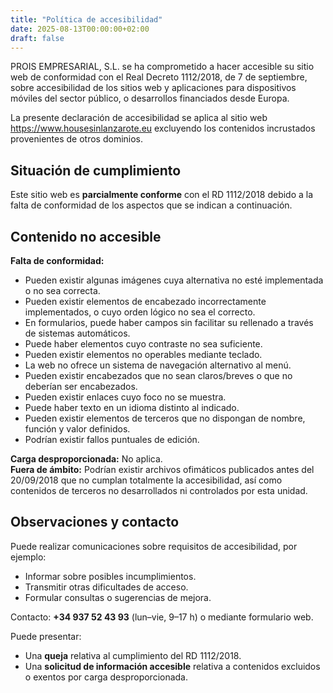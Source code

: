```yaml
---
title: "Política de accesibilidad"
date: 2025-08-13T00:00:00+02:00
draft: false
---
```


PROIS EMPRESARIAL, S.L. se ha comprometido a hacer accesible su sitio web de conformidad con el Real Decreto 1112/2018, de 7 de septiembre, sobre accesibilidad de los sitios web y aplicaciones para dispositivos móviles del sector público, o desarrollos financiados desde Europa.

La presente declaración de accesibilidad se aplica al sitio web https://www.housesinlanzarote.eu excluyendo los contenidos incrustados provenientes de otros dominios.

## Situación de cumplimiento
Este sitio web es **parcialmente conforme** con el RD 1112/2018 debido a la falta de conformidad de los aspectos que se indican a continuación.

## Contenido no accesible
**Falta de conformidad:**
- Pueden existir algunas imágenes cuya alternativa no esté implementada o no sea correcta.
- Pueden existir elementos de encabezado incorrectamente implementados, o cuyo orden lógico no sea el correcto.
- En formularios, puede haber campos sin facilitar su rellenado a través de sistemas automáticos.
- Puede haber elementos cuyo contraste no sea suficiente.
- Pueden existir elementos no operables mediante teclado.
- La web no ofrece un sistema de navegación alternativo al menú.
- Pueden existir encabezados que no sean claros/breves o que no deberían ser encabezados.
- Pueden existir enlaces cuyo foco no se muestra.
- Puede haber texto en un idioma distinto al indicado.
- Pueden existir elementos de terceros que no dispongan de nombre, función y valor definidos.
- Podrían existir fallos puntuales de edición.

**Carga desproporcionada:** No aplica.  
**Fuera de ámbito:** Podrían existir archivos ofimáticos publicados antes del 20/09/2018 que no cumplan totalmente la accesibilidad, así como contenidos de terceros no desarrollados ni controlados por esta unidad.

## Observaciones y contacto
Puede realizar comunicaciones sobre requisitos de accesibilidad, por ejemplo:
- Informar sobre posibles incumplimientos.
- Transmitir otras dificultades de acceso.
- Formular consultas o sugerencias de mejora.

Contacto: **+34 937 52 43 93** (lun–vie, 9–17 h) o mediante formulario web.

Puede presentar:
- Una **queja** relativa al cumplimiento del RD 1112/2018.
- Una **solicitud de información accesible** relativa a contenidos excluidos o exentos por carga desproporcionada.